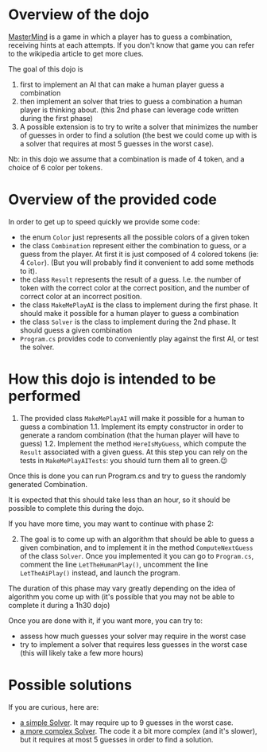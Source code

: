 Overview of the dojo
====================

[MasterMind](https://en.wikipedia.org/wiki/Mastermind_(board_game)) is a game in which a player has to guess a combination, receiving hints at each attempts. If you don't know that game you can refer to the wikipedia article to get more clues.

The goal of this dojo is
1. first to implement an AI that can make a human player guess a combination
2. then implement an solver that tries to guess a combination a human player is thinking about.
   (this 2nd phase can leverage code written during the first phase)
3. A possible extension is to try to write a solver that minimizes the number of guesses in order to find a solution (the best we could come up with is a solver that requires at most 5 guesses in the worst case).

Nb: in this dojo we assume that a combination is made of 4 token, and a choice of 6 color per tokens.

Overview of the provided code
============================

In order to get up to speed quickly we provide some code:

- the enum `Color` just represents all the possible colors of a given token
- the class `Combination` represent either the combination to guess, or a guess from the player. At first it is just composed of 4 colored tokens (ie: 4 `Color`). (But you will probably find it convenient to add some methods to it).
- the class `Result` represents the result of a guess. I.e. the number of token with the correct color at the correct position, and the number of correct color at an incorrect position.
- the class `MakeMePlayAI` is the class to implement during the first phase. It should make it possible for a human player to guess a combination
- the class `Solver` is the class to implement during the 2nd phase. It should guess a given combination
- `Program.cs` provides code to conveniently play against the first AI, or test the solver.

How this dojo is intended to be performed
============================================

1. The provided class `MakeMePlayAI` will make it possible for a human to guess a combination
1.1. Implement its empty constructor in order to generate a random combination (that the human player will have to guess)
1.2. Implement the method `HereIsMyGuess`, which compute the `Result` associated with a given guess. At this step you can rely on the tests in `MakeMePlayAITests`: you should turn them all to green.😉

Once this is done you can run Program.cs and try to guess the randomly generated Combination.

It is expected that this should take less than an hour, so it should be possible to complete this during the dojo.

If you have more time, you may want to continue with phase 2:

2. The goal is to come up with an algorithm that should be able to guess a given combination, and to implement it in the method `ComputeNextGuess` of the class `Solver`.
Once you implemented it you can go to `Program.cs`, comment the line `LetTheHumanPlay()`, uncomment the line `LetTheAiPlay()` instead, and launch the program.

The duration of this phase may vary greatly depending on the idea of algorithm you come up with (it's possible that you may not be able to complete it during a 1h30 dojo)

Once you are done with it, if you want more, you can try to:
- assess how much guesses your solver may require in the worst case
- try to implement a solver that requires less guesses in the worst case
(this will likely take a few more hours)

Possible solutions
==================
If you are curious, here are:

- [a simple Solver](https://codeberg.org/gturri/mastermind-solver/src/branch/main/mastermind-solver/DirectSolver.cs). It may require up to 9 guesses in the worst case.
- [a more complex Solver](https://codeberg.org/gturri/mastermind-solver/src/branch/main/mastermind-solver/MinMaxSolver.cs). The code it a bit more complex (and it's slower), but it requires at most 5 guesses in order to find a solution.
